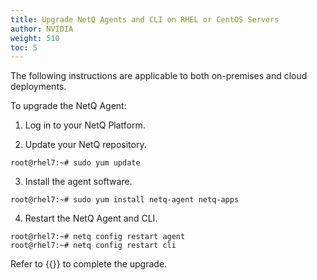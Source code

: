 ```yaml
---
title: Upgrade NetQ Agents and CLI on RHEL or CentOS Servers
author: NVIDIA
weight: 510
toc: 5
---
```

The following instructions are applicable to both on-premises and cloud deployments.

To upgrade the NetQ Agent:

1. Log in to your NetQ Platform.

2. Update your NetQ repository.

```
root@rhel7:~# sudo yum update
```

3. Install the agent software.

```
root@rhel7:~# sudo yum install netq-agent netq-apps
```

4. Restart the NetQ Agent and CLI.

```
root@rhel7:~# netq config restart agent
root@rhel7:~# netq config restart cli
```

Refer to {{<link title="Install and Configure the NetQ Agent on RHEL and CentOS Servers">}} to complete the upgrade.
